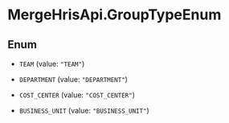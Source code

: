 # MergeHrisApi.GroupTypeEnum

## Enum


* `TEAM` (value: `"TEAM"`)

* `DEPARTMENT` (value: `"DEPARTMENT"`)

* `COST_CENTER` (value: `"COST_CENTER"`)

* `BUSINESS_UNIT` (value: `"BUSINESS_UNIT"`)


